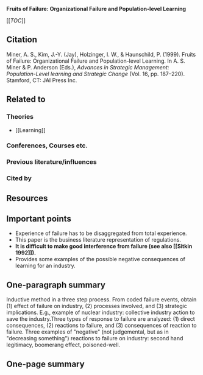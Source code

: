 **Fruits of Failure: Organizational Failure and Population-level Learning**

[[_TOC_]]

## Citation

Miner, A. S., Kim, J.-Y. (Jay), Holzinger, I. W., & Haunschild, P. (1999). Fruits of Failure: Organizational Failure and Population-level Learning. In A. S. Miner & P. Anderson (Eds.), *Advances in Strategic Management: Population-Level learning and Strategic Change* (Vol. 16, pp. 187–220). Stamford, CT: JAI Press Inc.

## Related to

### Theories
* [[Learning]]

### Conferences, Courses etc.

### Previous literature/influences

### Cited by

## Resources

## Important points
* Experience of failure has to be disaggregated from total experience.
* This paper is the business literature representation of regulations.
* **It is difficult to make good interference from failure (see also [[Sitkin 1992]]).**
* Provides some examples of the possible negative consequences of learning for an industry.

## One-paragraph summary

Inductive method in a three step process. From coded failure events, obtain (1) effect of failure on industry, (2) processes involved, and (3) strategic implications. E.g., example of nuclear industry: collective industry action to save the industry.Three types of response to failure are analyzed: (1) direct consequences, (2) reactions to failure, and (3) consequences of reaction to failure. Three examples of "negative" (not judgemental, but as in "decreasing something") reactions to failure on industry: second hand legitimacy, boomerang effect, poisoned-well.

## One-page summary